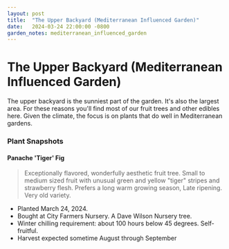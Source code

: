 ```yaml
---
layout: post
title:  "The Upper Backyard (Mediterranean Influenced Garden)"
date:   2024-03-24 22:00:00 -0800
garden_notes: mediterranean_influenced_garden
---
```


The Upper Backyard (Mediterranean Influenced Garden)
====================================================

The upper backyard is the sunniest part of the garden. It's also the largest area. For these reasons you'll find most of our fruit trees and other edibles here. Given the climate, the focus is on plants that do well in Mediterranean gardens.

### Plant Snapshots

#### Panache 'Tiger' Fig

> Exceptionally flavored, wonderfully aesthetic fruit tree. Small to medium sized fruit with unusual green and yellow "tiger" stripes and strawberry flesh. Prefers a long warm growing season, Late ripening. Very old variety.

- Planted March 24, 2024.
- Bought at City Farmers Nursery. A Dave Wilson Nursery tree.
- Winter chilling requirement: about 100 hours below 45 degrees. Self-fruitful.
- Harvest expected sometime August through September
